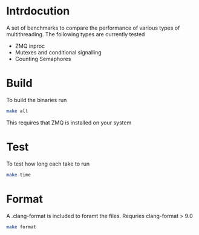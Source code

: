 # Intrdocution
A set of benchmarks to compare the performance of various types of multithreading. The following types are currently tested
* ZMQ inproc
* Mutexes and conditional signalling
* Counting Semaphores

# Build
To build the binaries run
```bash
make all
```
This requires that ZMQ is installed on your system

# Test
To test how long each take to run
```bash
make time
```

# Format
A .clang-format is included to foramt the files. Requries clang-format > 9.0
```bash
make format
````
